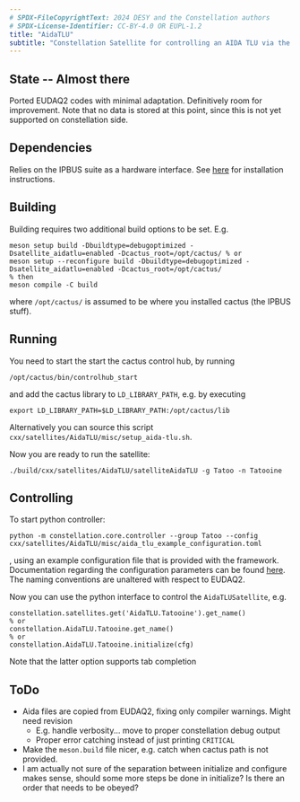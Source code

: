 ```yaml
---
# SPDX-FileCopyrightText: 2024 DESY and the Constellation authors
# SPDX-License-Identifier: CC-BY-4.0 OR EUPL-1.2
title: "AidaTLU"
subtitle: "Constellation Satellite for controlling an AIDA TLU via the IPBUS control hub"
---
```


## State -- Almost there
Ported EUDAQ2 codes with minimal adaptation. Definitively room for improvement. Note that no data is stored at this point, since this is not yet supported on constellation side.

## Dependencies
Relies on the IPBUS suite as a hardware interface. See [here](https://ipbus.web.cern.ch/doc/user/html/index.html) for installation instructions.

## Building
Building requires two additional build options to be set. E.g.
```
meson setup build -Dbuildtype=debugoptimized -Dsatellite_aidatlu=enabled -Dcactus_root=/opt/cactus/ % or
meson setup --reconfigure build -Dbuildtype=debugoptimized -Dsatellite_aidatlu=enabled -Dcactus_root=/opt/cactus/
% then
meson compile -C build
```
where `/opt/cactus/` is assumed to be where you installed cactus (the IPBUS stuff).

## Running
You need to start the start the cactus control hub, by running
```
/opt/cactus/bin/controlhub_start
```
and add the cactus library to `LD_LIBRARY_PATH`, e.g. by executing
```
export LD_LIBRARY_PATH=$LD_LIBRARY_PATH:/opt/cactus/lib
```
Alternatively you can source this script `cxx/satellites/AidaTLU/misc/setup_aida-tlu.sh`.

Now you are ready to run the satellite:
```
./build/cxx/satellites/AidaTLU/satelliteAidaTLU -g Tatoo -n Tatooine
```

## Controlling
To start python controller:
```
python -m constellation.core.controller --group Tatoo --config cxx/satellites/AidaTLU/misc/aida_tlu_example_configuration.toml
```
, using an example configuration file that is provided with the framework. Documentation regarding the configuration parameters can be found [here](https://ohwr.org/project/fmc-mtlu/blob/master/Documentation/Main_TLU.pdf). The naming conventions are unaltered with respect to EUDAQ2.

Now you can use the python interface to control the `AidaTLUSatellite`, e.g.
```
constellation.satellites.get('AidaTLU.Tatooine').get_name()
% or
constellation.AidaTLU.Tatooine.get_name()
% or
constellation.AidaTLU.Tatooine.initialize(cfg)
```
Note that the latter option supports tab completion

## ToDo
* Aida files are copied from EUDAQ2, fixing only compiler warnings. Might need revision
  * E.g. handle verbosity... move to proper constellation debug output
  * Proper error catching instead of just printing `CRITICAL`
* Make the `meson.build` file nicer, e.g. catch when cactus path is not provided.
* I am actually not sure of the separation between initialize and configure makes sense, should some more steps be done in initialize? Is there an order that needs to be obeyed?
